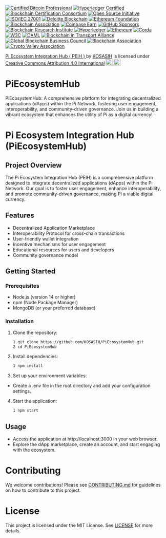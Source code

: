 [![Certified Bitcoin Professional](https://img.shields.io/badge/Bitcoin%20Foundation-Certified%20Bitcoin%20Professional-FBC02D?style=for-the-badge)](https://bitcoinassociation.net/)
[![Hyperledger Certified](https://img.shields.io/badge/Hyperledger-Certified%20Project-00BFFF?style=for-the-badge)](https://www.hyperledger.org/)
[![Blockchain Certification Consortium](https://img.shields.io/badge/Blockchain%20Certification%20Consortium-Certified%20Project-FF5733?style=for-the-badge)](https://www.blockchaincertification.org/)
[![Open Source Initiative](https://img.shields.io/badge/Open%20Source%20Initiative-Approved%20License-4CAF50?style=for-the-badge)](https://opensource.org/)
[![ISO/IEC 27001](https://img.shields.io/badge/ISO%20Certification-ISO%2FIEC%2027001-FF9800?style=for-the-badge)](https://www.iso.org/isoiec-27001-information-security.html)
[![Deloitte Blockchain](https://img.shields.io/badge/Deloitte-Blockchain%20Certified-9C27B0?style=for-the-badge)](https://www2.deloitte.com/global/en/pages/consulting/solutions/blockchain.html)
[![Ethereum Foundation](https://img.shields.io/badge/Ethereum%20Foundation-Recognized%20Project-3C3C3D?style=for-the-badge)](https://ethereum.org/en/foundation/)
[![Blockchain Association](https://img.shields.io/badge/Blockchain%20Association-Member-2196F3?style=for-the-badge)](https://www.blockchainassociation.org/)
[![Coinbase Earn](https://img.shields.io/badge/Coinbase%20Earn-Listed%20Project-FFB300?style=for-the-badge)](https://www.coinbase.com/earn)
[![GitHub Sponsors](https://img.shields.io/badge/GitHub%20Sponsors-Sponsored%20Project-FF4081?style=for-the-badge)](https://github.com/sponsors)
[![Blockchain Research Institute](https://img.shields.io/badge/Blockchain%20Research%20Institute-Partner-4CAF50?style=for-the-badge)](https://www.blockchainresearchinstitute.org/)
[![Hyperledger](https://img.shields.io/badge/Hyperledger-Project-00BFFF?style=for-the-badge)](https://www.hyperledger.org/)
[![Ethereum](https://img.shields.io/badge/Ethereum-Community%20Project-3C3C3D?style=for-the-badge)](https://ethereum.org/en/community/)
[![Corda](https://img.shields.io/badge/Corda-Open%20Source%20Project-FF9800?style=for-the-badge)](https://www.corda.net/)
[![W3C](https://img.shields.io/badge/W3C-Blockchain%20Community-FF5733?style=for-the-badge)](https://www.w3.org/community/blockchain/)
[![DAML](https://img.shields.io/badge/DAML-Open%20Source%20Project-9C27B0?style=for-the-badge)](https://daml.com/)
[![Blockchain in Transport Alliance](https://img.shields.io/badge/Blockchain%20in%20Transport%20Alliance-Member-2196F3?style=for-the-badge)](https://www.bita.studio/)
[![Global Blockchain Business Council](https://img.shields.io/badge/Global%20Blockchain%20Business%20Council-Member-FFB300?style=for-the-badge)](https://gbbcouncil.org/)
[![Blockchain Association](https://img.shields.io/badge/Blockchain%20Association-Member-FF4081?style=for-the-badge)](https://www.blockchainassociation.org/)
[![Crypto Valley Association](https://img.shields.io/badge/Crypto%20Valley%20Association-Member-4CAF50?style=for-the-badge)](https://cryptovalley.swiss/)

<p xmlns:cc="http://creativecommons.org/ns#" xmlns:dct="http://purl.org/dc/terms/"><a property="dct:title" rel="cc:attributionURL" href="https://github.com/KOSASIH/PiEcosystemHub">Pi Ecosystem Integration Hub ( PEIH ) </a> by <a rel="cc:attributionURL dct:creator" property="cc:attributionName" href="https://www.linkedin.com/in/kosasih-81b46b5a">KOSASIH</a> is licensed under <a href="https://creativecommons.org/licenses/by/4.0/?ref=chooser-v1" target="_blank" rel="license noopener noreferrer" style="display:inline-block;">Creative Commons Attribution 4.0 International<img style="height:22px!important;margin-left:3px;vertical-align:text-bottom;" src="https://mirrors.creativecommons.org/presskit/icons/cc.svg?ref=chooser-v1" alt=""><img style="height:22px!important;margin-left:3px;vertical-align:text-bottom;" src="https://mirrors.creativecommons.org/presskit/icons/by.svg?ref=chooser-v1" alt=""></a></p>

# PiEcosystemHub
PiEcosystemHub: A comprehensive platform for integrating decentralized applications (dApps) within the Pi Network, fostering user engagement, interoperability, and community-driven governance. Join us in building a vibrant ecosystem that enhances the utility of Pi as a digital currency!

# Pi Ecosystem Integration Hub (PiEcosystemHub)

## Project Overview
The Pi Ecosystem Integration Hub (PEIH) is a comprehensive platform designed to integrate decentralized applications (dApps) within the Pi Network. Our goal is to foster user engagement, enhance interoperability, and promote community-driven governance, making Pi a viable digital currency.

## Features
- Decentralized Application Marketplace
- Interoperability Protocol for cross-chain transactions
- User-friendly wallet integration
- Incentive mechanisms for user engagement
- Educational resources for users and developers
- Community governance model

## Getting Started

### Prerequisites
- Node.js (version 14 or higher)
- npm (Node Package Manager)
- MongoDB (or your preferred database)

### Installation
1. Clone the repository:
   ```bash
   1 git clone https://github.com/KOSASIH/PiEcosystemHub.git
   2 cd PiEcosystemHub
   ```

2. Install dependencies:

   ```bash
   1 npm install
   ```
   
3. Set up your environment variables:

- Create a .env file in the root directory and add your configuration settings.

4. Start the application:

   ```bash
   1 npm start
   ```
   
## Usage
- Access the application at http://localhost:3000 in your web browser.
- Explore the dApp marketplace, create an account, and start engaging with the ecosystem.

# Contributing
We welcome contributions! Please see [CONTRIBUTING.md](CONTRIBUTING.md) for guidelines on how to contribute to this project.

# License
This project is licensed under the MIT License. See [LICENSE](LICENSE) for more details.
